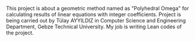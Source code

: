 This project is about a geometric method named as "Polyhedral Omega" for calculating results of linear equations with integer coefficients.
Project is being carried out by Tülay AYYILDIZ in Computer Science and Engineering Department, Gebze Technical University.
My job is writing Lean codes of the project.
